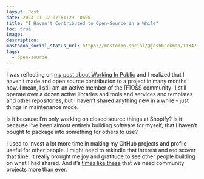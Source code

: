```yaml
---
layout: Post
date: 2024-11-12 07:51:29 -0600
title: "I Haven't Contributed to Open-Source in a While"
toc: true
image: 
description: 
mastodon_social_status_url: https://mastodon.social/@joshbeckman/113471243094482622
tags: 
  - open-source
---
```




I was reflecting on [my post about Working In Public](https://www.joshbeckman.org/blog/reading/after-reading-working-in-public) and I realized that I haven’t made and open source contribution to a project in many months now. I mean, I still am an active member of the [F]OSS community- I still operate over a dozen active libraries and tools and services and templates and other repositories, but I haven’t shared anything new in a while - just things in maintenance mode.

Is it because I’m only working on closed source things at Shopify? Is it because I’ve been almost entirely building software for myself, that I haven’t bought to package into something for others to use?

I used to invest a lot more time in making my GitHub projects and profile useful for other people. I might need to rekindle that interest and rediscover that time. It really brought me joy and gratitude to see other people building on what I had shared. And it’s [times like these](https://www.joshbeckman.org/blog/sick-today) that we need community projects more than ever.
